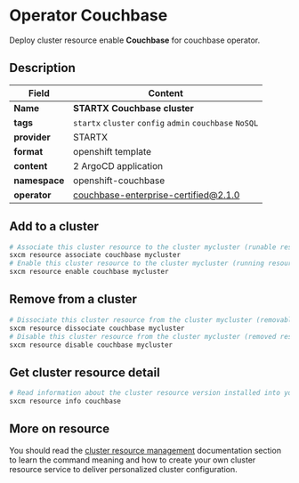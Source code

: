# Operator Couchbase

Deploy cluster resource enable **Couchbase** for couchbase operator.

## Description

| Field         | Content                                                 |
| ------------- | ------------------------------------------------------- |
| **Name**      | **STARTX Couchbase cluster**                            |
| **tags**      | `startx` `cluster` `config` `admin` `couchbase` `NoSQL` |
| **provider**  | STARTX                                                  |
| **format**    | openshift template                                      |
| **content**   | 2 ArgoCD application                                    |
| **namespace** | openshift-couchbase                                     |
| **operator**  | couchbase-enterprise-certified@2.1.0                    |

## Add to a cluster

```bash
# Associate this cluster resource to the cluster mycluster (runable resource)
sxcm resource associate couchbase mycluster
# Enable this cluster resource to the cluster mycluster (running resource)
sxcm resource enable couchbase mycluster
```

## Remove from a cluster

```bash
# Dissociate this cluster resource from the cluster mycluster (removable resource)
sxcm resource dissociate couchbase mycluster
# Disable this cluster resource from the cluster mycluster (removed resource)
sxcm resource disable couchbase mycluster
```

## Get cluster resource detail

```bash
# Read information about the cluster resource version installed into your host (local)
sxcm resource info couchbase
```

## More on resource

You should read the [cluster resource management](../../4-cluster-resources) documentation section to learn the command
meaning and how to create your own cluster resource service to deliver personalized cluster configuration.
